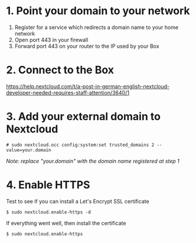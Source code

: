 # 1. Point your domain to your network

1. Register for a service which redirects a domain name to your home network
1. Open port 443 in your firewall
1. Forward port 443 on your router to the IP used by your Box

# 2. Connect to the Box

https://help.nextcloud.com/t/a-post-in-german-english-nextcloud-developer-needed-requires-staff-attention/3640/1

# 3. Add your external domain to Nextcloud

`# sudo nextcloud.occ config:system:set trusted_domains 2
--value=your.domain`

*Note: replace "your.domain" with the domain name registered at step 1*

# 4. Enable HTTPS

Test to see if you can install a Let's Encrypt SSL certificate

`$ sudo nextcloud.enable-https -d`

If everything went well, then install the certificate

`$ sudo nextcloud.enable-https`
